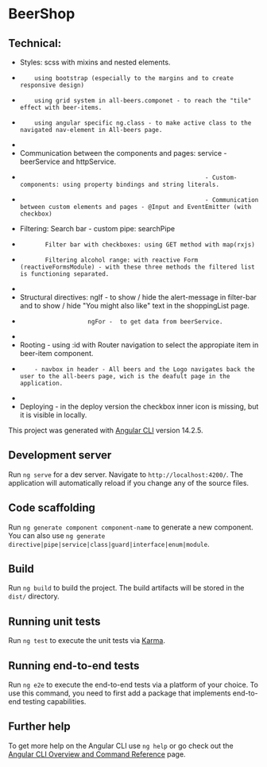 # BeerShop

## Technical: 
- Styles: scss with mixins and nested elements.
-         using bootstrap (especially to the margins and to create responsive design)
-         using grid system in all-beers.componet - to reach the "tile" effect with beer-items.
-         using angular specific ng.class - to make active class to the navigated nav-element in All-beers page.
-         
- Communication between the components and pages: service - beerService and httpService.
-                                                         - Custom-components: using property bindings and string literals.
-                                                         - Communication between custom elements and pages - @Input and EventEmitter (with checkbox)
- Filtering: Search bar - custom pipe: searchPipe
-            Filter bar with checkboxes: using GET method with map(rxjs)
-            Filtering alcohol range: with reactive Form (reactiveFormsModule) - with these three methods the filtered list is functioning separated.
-            
- Structural directives: ngIf - to show / hide the alert-message in filter-bar and to show / hide "You might also like" text in the shoppingList page.
-                        ngFor -  to get data from beerService.
-                        
- Rooting - using :id with Router navigation to select the appropiate item in beer-item component.
-         - navbox in header - All beers and the Logo navigates back the user to the all-beers page, wich is the deafult page in the application.
-
- Deploying - in the deploy version the checkbox inner icon is missing, but it is visible in locally.






This project was generated with [Angular CLI](https://github.com/angular/angular-cli) version 14.2.5.

## Development server

Run `ng serve` for a dev server. Navigate to `http://localhost:4200/`. The application will automatically reload if you change any of the source files.

## Code scaffolding

Run `ng generate component component-name` to generate a new component. You can also use `ng generate directive|pipe|service|class|guard|interface|enum|module`.

## Build

Run `ng build` to build the project. The build artifacts will be stored in the `dist/` directory.

## Running unit tests

Run `ng test` to execute the unit tests via [Karma](https://karma-runner.github.io).

## Running end-to-end tests

Run `ng e2e` to execute the end-to-end tests via a platform of your choice. To use this command, you need to first add a package that implements end-to-end testing capabilities.

## Further help

To get more help on the Angular CLI use `ng help` or go check out the [Angular CLI Overview and Command Reference](https://angular.io/cli) page.
